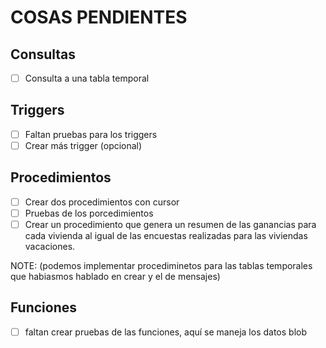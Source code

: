 # COSAS PENDIENTES

## Consultas

- [ ] Consulta a una tabla temporal

## Triggers

- [ ] Faltan pruebas para los triggers
- [ ] Crear más trigger (opcional)

## Procedimientos

- [ ] Crear dos procedimientos con cursor
- [ ] Pruebas de los porcedimientos
- [ ] Crear un procedimiento que genera un resumen de las ganancias para cada vivienda al igual de las encuestas realizadas para las viviendas vacaciones.

NOTE: (podemos implementar procediminetos para las tablas temporales que habiasmos hablado en crear y el de mensajes)

## Funciones

- [ ] faltan crear pruebas de las funciones, aquí se maneja los datos blob